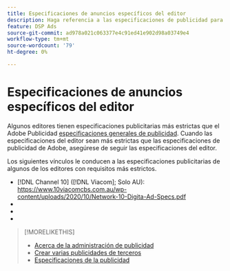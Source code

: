 ```yaml
---
title: Especificaciones de anuncios específicos del editor
description: Haga referencia a las especificaciones de publicidad para editores compatibles.
feature: DSP Ads
source-git-commit: ad978a021c063377e4c91ed41e902d98a03749e4
workflow-type: tm+mt
source-wordcount: '79'
ht-degree: 0%

---
```


# Especificaciones de anuncios específicos del editor

Algunos editores tienen especificaciones publicitarias más estrictas que el Adobe Publicidad [especificaciones generales de publicidad](/help/dsp/campaign-management/ads/ad-specs.md). Cuando las especificaciones del editor sean más estrictas que las especificaciones de publicidad de Adobe, asegúrese de seguir las especificaciones del editor.

Los siguientes vínculos le conducen a las especificaciones publicitarias de algunos de los editores con requisitos más estrictos.

* [!DNL Channel 10] ([!DNL Viacom]; Solo AU): https://www.10viacomcbs.com.au/wp-content/uploads/2020/10/Network-10-Digita-Ad-Specs.pdf
* 
   [!DNL CBS Interactive Advanced Media]: https://cbsinteractive.com/advertising/ad-specs/list/cbs-interactive-advanced-media
* 
   [!DNL Hulu]: https://advertising.hulu.com/ad-products/video-commercial
* 

   [!DNL NBCUniversal]: https://together.nbcuni.com/nbcu-creative-guidelines

>[!MORELIKETHIS]
>
>* [Acerca de la administración de publicidad](ad-about.md)
>* [Crear varias publicidades de terceros](ad-create-multiple.md)
>* [Especificaciones de la publicidad](/help/dsp/campaign-management/ads/ad-specs.md)

